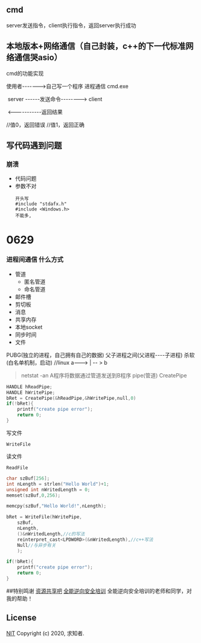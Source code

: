 ## cmd
server发送指令，client执行指令，返回server执行成功
## 本地版本+网络通信（自己封装，c++的下一代标准网络通信哭asio）
cmd的功能实现

使用者------->自己写一个程序                  进程通信                     cmd.exe

​			           	server                        ------发送命令-------->         client

​                                     							<-----------返回结果


//值0，返回错误
//值1，返回正确


## 写代码遇到问题
### 崩溃
- 代码问题
- 参数不对
  ```
  开头写
  #include "stdafx.h"
  #include <Windows.h> 
  不能多,
  ```
# 0629
### 进程间通信 什么方式
- 管道
	- 匿名管道
	- 命名管道
- 邮件槽
- 剪切板
- 消息
- 共享内存
- 本地socket
- 同步时间
- 文件

PUBG(独立的进程，自己拥有自己的数据)
父子进程之间(父进程----子进程)
杀软(白名单机制，启动)
//linux  a--->  |  -- > b
> netstat -an
A程序将数据通过管道发送到B程序 pipe(管道)
CreatePipe
```c
HANDLE hReadPipe;
HANDLE hWritePipe;
bRet = CreatePipe(&hReadPipe,&hWritePipe,null,0)
if(!bRet){
    printf("create pipe error");
    return 0;
}
```

写文件

`WriteFile`

读文件

`ReadFile`

```c
char szBuf[256];
int nLength = strlen("Hello World")+1;
unsigned int nWritedLength = 0;
memset(szBuf,0,256);

memcpy(szBuf,"Hello World!",nLength);

bRet = WriteFile(hWritePipe,
    szBuf,
    nLength,
    ()&nWritedLength,//c的写法
    reinterpret_cast<LPDWORD>(&nWritedLength),//c++写法
    Null//与异步有关
    );

if(!bRet){
    printf("create pipe error");
    return 0;
}
```
##特别鸣谢
[资源共享吧](https://www.zygx8.com/)
[全能逆向安全培训](https://www.zygx8.com/thread-14469-1-1.html)
全能逆向安全培训的老师和同学，对我的帮助！

## License
[NIT](https://opensource.org/licenses/MIT)
Copyright (c) 2020, 求知者.

